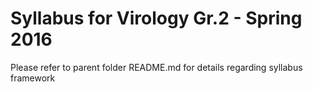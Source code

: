 # Syllabus for Virology Gr.2 - Spring 2016

Please refer to parent folder README.md for details regarding syllabus framework


